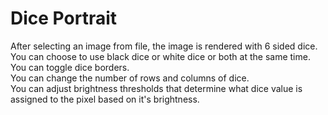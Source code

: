 # Dice Portrait
After selecting an image from file, the image is rendered with 6 sided dice.  
You can choose to use black dice or white dice or both at the same time.  
You can toggle dice borders.  
You can change the number of rows and columns of dice.  
You can adjust brightness thresholds that determine what dice value is assigned to the pixel based on it's brightness.
